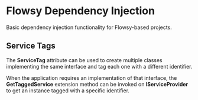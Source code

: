 # Flowsy Dependency Injection

Basic dependency injection functionality for Flowsy-based projects.

## Service Tags
The **ServiceTag** attribute can be used to create multiple classes implementing
the same interface and tag each one with a different identifier.

When the application requires an implementation of that interface, the **GetTaggedService**
extension method can be invoked on **IServiceProvider** to get an instance tagged with
a specific identifier.

